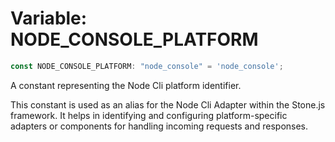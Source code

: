 # Variable: NODE\_CONSOLE\_PLATFORM

```ts
const NODE_CONSOLE_PLATFORM: "node_console" = 'node_console';
```

A constant representing the Node Cli platform identifier.

This constant is used as an alias for the Node Cli Adapter within the Stone.js framework.
It helps in identifying and configuring platform-specific adapters or components for handling
incoming requests and responses.
